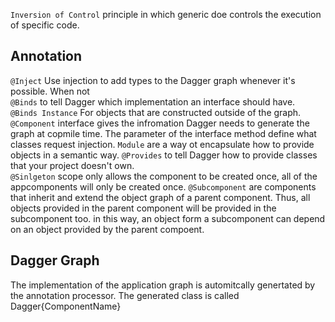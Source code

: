 `Inversion of Control`  principle in which generic doe controls the execution of specific code. 

## Annotation
`@Inject` Use injection to add types to the Dagger graph whenever it's possible. When not </br>
`@Binds` to tell Dagger which implementation an interface should have. </br>
`@Binds Instance` For objects that are constructed outside of the graph. 
`@Component` interface gives the infromation Dagger needs to generate the graph at copmile time. The parameter of the interface method define what classes request injection. 
`Module` are a way ot encapsulate how to provide objects in a semantic way. 
`@Provides` to tell Dagger how to provide classes that your project doesn't own. </br>
`@Sinlgeton` scope only allows the component to be created once, all of the appcomponents will only be created once. 
`@Subcomponent` are components that inherit and extend the object graph of a parent component. Thus, all objects provided in the parent component will be provided in the subcomponent too. in this way, an object form a subcomponent can depend on an object provided by the parent compoent. 


## Dagger Graph
The implementation of the application graph is automitcally genertated by the annotation processor. The generated class is called Dagger{ComponentName}
